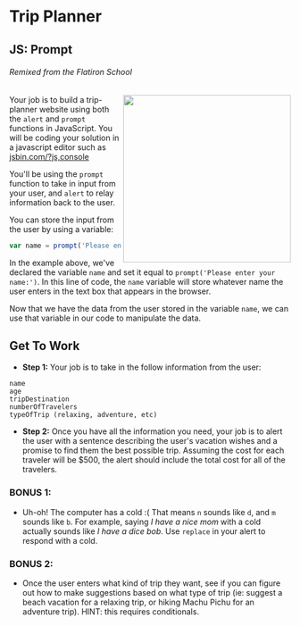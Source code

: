 # Trip Planner
## JS: Prompt
###### Remixed from the Flatiron School

<img src="https://s3.amazonaws.com/after-school-assets/giphy.gif" align="right" width="300px" hpsace="10">

Your job is to build a trip-planner website using both the `alert` and `prompt` functions in JavaScript. You will be coding your solution in a javascript editor such as <a href="http://jsbin.com/?js,console" target="_blank">jsbin.com/?js,console</a>

You'll be using the `prompt` function to take in input from your user, and `alert` to relay information back to the user. 

You can store the input from the user by using a variable:

```js
var name = prompt('Please enter your name:');
```

In the example above, we've declared the variable `name` and set it equal to `prompt('Please enter your name:')`. In this line of code, the `name` variable will store whatever name the user enters in the text box that appears in the browser.

Now that we have the data from the user stored in the variable `name`, we can use that variable in our code to manipulate the data.


## Get To Work

+ **Step 1:** Your job is to take in the follow information from the user:
```
name
age
tripDestination
numberOfTravelers
typeOfTrip (relaxing, adventure, etc)
```
+ **Step 2:** Once you have all the information you need, your job is to alert the user with a sentence describing the user's vacation wishes and a promise to find them the best possible trip. Assuming the cost for each traveler will be $500, the alert should include the total cost for all of the travelers.

### BONUS 1:

+ Uh-oh! The computer has a cold :( That means `n` sounds like `d`, and `m` sounds like `b`.  For example, saying _I have a nice mom_ with a cold actually sounds like _I have a dice bob_.  Use `replace` in your alert to respond with a cold.

### BONUS 2:

+ Once the user enters what kind of trip they want, see if you can figure out how to make suggestions based on what type of trip (ie: suggest a beach vacation for a relaxing trip, or hiking Machu Pichu for an adventure trip).  HINT: this requires conditionals.
